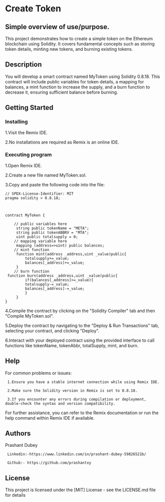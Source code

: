 # Create Token

## Simple overview of use/purpose.

This project demonstrates how to create a simple token on the Ethereum blockchain using Solidity. It covers fundamental concepts such as storing token details, minting new tokens, and burning existing tokens.

## Description

You will develop a smart contract named MyToken using Solidity 0.8.18. This contract will include public variables for token details, a mapping for balances, a mint function to increase the supply, and a burn function to decrease it, ensuring sufficient balance before burning.

## Getting Started
### Installing
1.Visit the Remix IDE.

2.No installations are required as Remix is an online IDE.

### Executing program

1.Open Remix IDE.

2.Create a new file named MyToken.sol.

3.Copy and paste the following code into the file:
```
// SPDX-License-Identifier: MIT
pragma solidity > 0.8.18;



contract MyToken {

    // public variables here
     string public tokenName = "META";
     string public tokenABBRV = "MTA";
     uint public totalsupply = 0;
    // mapping variable here
     mapping (address=>uint) public balances;
    // mint function
     function mint(address _address,uint _value)public{
         totalsupply+=_value;
         balances[_address]+=_value;
     }
    // burn function
 function burn(address _address,uint _value)public{
         if(balances[_address]>=_value){
         totalsupply-=_value;
         balances[_address]-=_value;
         }
     }
}
```
4.Compile the contract by clicking on the "Solidity Compiler" tab and then "Compile MyToken.sol".

5.Deploy the contract by navigating to the "Deploy & Run Transactions" tab, selecting your contract, and clicking "Deploy".

6.Interact with your deployed contract using the provided interface to call functions like tokenName, tokenAbbr, totalSupply, mint, and burn.
## Help

For common problems or issues:

     1.Ensure you have a stable internet connection while using Remix IDE.

     2.Make sure the Solidity version in Remix is set to 0.8.18.

     3.If you encounter any errors during compilation or deployment, double-check the syntax and version compatibility.

For further assistance, you can refer to the Remix documentation or run the help command within Remix IDE if available.


## Authors

Prashant Dubey

     Linkedin:-https://www.linkedin.com/in/prashant-dubey-59826521b/

     Github:- https://github.com/prashantxy


## License

This project is licensed under the [MIT] License - see the LICENSE.md file for details


